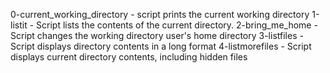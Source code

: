 0-current_working_directory - script prints the current working directory
1-listit - Script lists the contents of the current directory.
2-bring_me_home - Script changes the working directory user's home directory
3-listfiles - Script displays directory contents in a long format
4-listmorefiles - Script displays current directory contents, including hidden files
